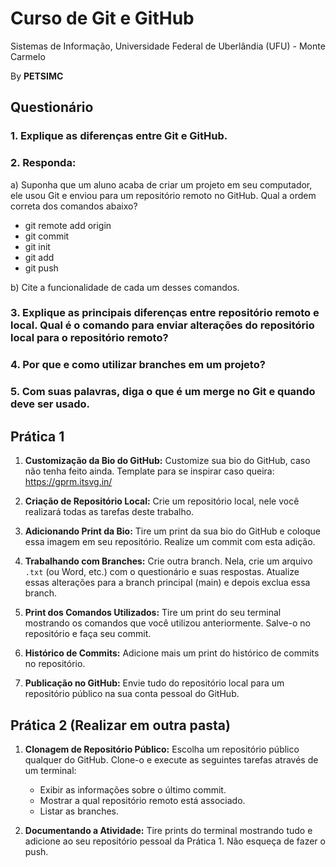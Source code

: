 # Curso de Git e GitHub

Sistemas de Informação, Universidade Federal de Uberlândia (UFU) - Monte Carmelo

By **PETSIMC**


## Questionário

### 1. Explique as diferenças entre Git e GitHub.

### 2. Responda:
a) Suponha que um aluno acaba de criar um projeto em seu computador, ele usou Git e enviou para um repositório remoto no GitHub.
Qual a ordem correta dos comandos abaixo?

- git remote add origin
- git commit
- git init
- git add
- git push

b) Cite a funcionalidade de cada um desses comandos.

### 3. Explique as principais diferenças entre repositório remoto e local. Qual é o comando para enviar alterações do repositório local para o repositório remoto?

### 4. Por que e como utilizar branches em um projeto?

### 5. Com suas palavras, diga o que é um merge no Git e quando deve ser usado.

## Prática 1

1. **Customização da Bio do GitHub:** 
   Customize sua bio do GitHub, caso não tenha feito ainda. Template para se inspirar caso queira: https://gprm.itsvg.in/

2. **Criação de Repositório Local:** 
   Crie um repositório local, nele você realizará todas as tarefas deste trabalho.

3. **Adicionando Print da Bio:** 
   Tire um print da sua bio do GitHub e coloque essa imagem em seu repositório. Realize um commit com esta adição.

4. **Trabalhando com Branches:** 
   Crie outra branch. Nela, crie um arquivo `.txt` (ou Word, etc.) com o questionário e suas respostas. Atualize essas alterações para a branch principal (main) e depois exclua essa branch.

5. **Print dos Comandos Utilizados:** 
   Tire um print do seu terminal mostrando os comandos que você utilizou anteriormente. Salve-o no repositório e faça seu commit.

6. **Histórico de Commits:** 
   Adicione mais um print do histórico de commits no repositório.

7. **Publicação no GitHub:** 
   Envie tudo do repositório local para um repositório público na sua conta pessoal do GitHub.

## Prática 2 (Realizar em outra pasta)

1. **Clonagem de Repositório Público:**
   Escolha um repositório público qualquer do GitHub. Clone-o e execute as seguintes tarefas através de um terminal:
   - Exibir as informações sobre o último commit.
   - Mostrar a qual repositório remoto está associado.
   - Listar as branches.

2. **Documentando a Atividade:**
   Tire prints do terminal mostrando tudo e adicione ao seu repositório pessoal da Prática 1. Não esqueça de fazer o push.
